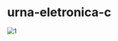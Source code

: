 # urna-eletronica-c

![1](https://user-images.githubusercontent.com/54927022/167043463-a59b8acc-574e-473d-97ad-88ba18a2e238.gif)
